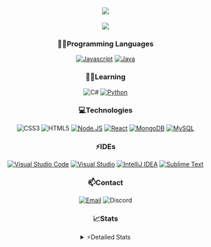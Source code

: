 <div align="center">

<h1 align="center">
  <a href="https://git.io/typing-svg">
    <img src="https://readme-typing-svg.herokuapp.com/?lines=Hello,+There!+👋;This+is+chicho.;CEO+on+Hely+Development....;&center=true&size=25">
  </a>
</h1>
  
<p align="center">
  <img src="https://lanyard.cnrad.dev/api/418087525735858208" />
</p>

### 👨‍💻Programming Languages
  [![Javascript](https://img.shields.io/badge/JavaScript-323330?style=for-the-badge&logo=javascript&logoColor=F7DF1E)](https://www.javascript.com)
  [![Java](https://img.shields.io/badge/Java-ED8B00?style=for-the-badge&logo=java&logoColor=white)](https://www.java.com)
  
### 👨‍💻Learning
  ![C#](https://img.shields.io/badge/C%23-239120?style=for-the-badge&logo=c-sharp&logoColor=white)
  [![Python](https://img.shields.io/badge/Python-FFD43B?style=for-the-badge&logo=python&logoColor=blue)](https://www.python.org)  

### 💻Technologies
  ![CSS3](https://img.shields.io/badge/CSS3-1572B6?style=for-the-badge&logo=css3&logoColor=white)
  ![HTML5](https://img.shields.io/badge/HTML5-E34F26?style=for-the-badge&logo=html5&logoColor=white)
  [![Node.JS](https://img.shields.io/badge/Node.js-339933?style=for-the-badge&logo=nodedotjs&logoColor=white)](https://nodejs.org)
  [![React](https://img.shields.io/badge/React-20232A?style=for-the-badge&logo=react&logoColor=61DAFB)](https://reactjs.org/)
  [![MongoDB](https://img.shields.io/badge/MongoDB-4EA94B?style=for-the-badge&logo=mongodb&logoColor=white)](https://www.mongodb.com)
  [![MySQL](https://img.shields.io/badge/MySQL-005C84?style=for-the-badge&logo=mysql&logoColor=white)](https://www.mysql.com)

### ⚡IDEs
  [![Visual Studio Code](https://img.shields.io/badge/Visual_Studio_Code-0078D4?style=for-the-badge&logo=visual%20studio%20code&logoColor=white)](https://code.visualstudio.com)
  [![Visual Studio](https://img.shields.io/badge/Visual_Studio-5C2D91?style=for-the-badge&logo=visual%20studio&logoColor=white)](https://visualstudio.com)
  [![IntelliJ IDEA](https://img.shields.io/badge/IntelliJIDEA-000000.svg?style=for-the-badge&logo=intellij-idea&logoColor=white)](https://www.jetbrains.com/idea)
  [![Sublime Text](https://img.shields.io/badge/sublime_text-%23575757.svg?&style=for-the-badge&logo=sublime-text&logoColor=important)](https://www.sublimetext.com)
  
### 📫Contact
  [![Email](https://img.shields.io/badge/Email-gastondalla@gmail.com-04619f?style=for-the-badge&logo=gmail&logoColor=white)](mailto:gastondalla@gmail.com)
  ![Discord](https://img.shields.io/badge/Discord-Chicho%234281-5865F2?style=for-the-badge&logo=discord&logoColor=white)
</br>  

### 📈Stats
<details>
    <summary> ⚡Detailed Stats</summary>
    <br/>

<!--START_SECTION:waka-->
![Code Time](http://img.shields.io/badge/Code%20Time-24%20hrs%205%20mins-blue)

![Profile Views](http://img.shields.io/badge/Profile%20Views-0-blue)

**🐱 My GitHub Data** 

> 🏆 1 Contributions in the Year 2023
 > 
> 📦 35.5 kB Used in GitHub's Storage 
 > 
> 🚫 Not Opted to Hire
 > 
> 📜 8 Public Repositories 
 > 
> 🔑 5 Private Repositories  
 > 
**I'm a Night 🦉** 

```text
🌞 Morning        5 commits       ░░░░░░░░░░░░░░░░░░░░░░░░░   02.59 % 
🌆 Daytime       38 commits       █████░░░░░░░░░░░░░░░░░░░░   19.69 % 
🌃 Evening       94 commits       ████████████░░░░░░░░░░░░░   48.70 % 
🌙 Night         56 commits       ███████░░░░░░░░░░░░░░░░░░   29.02 % 

```
📅 **I'm Most Productive on Tuesday** 

```text
Monday          14 commits       █░░░░░░░░░░░░░░░░░░░░░░░░   07.25 % 
Tuesday         44 commits       █████░░░░░░░░░░░░░░░░░░░░   22.80 % 
Wednesday       34 commits       ████░░░░░░░░░░░░░░░░░░░░░   17.62 % 
Thursday        21 commits       ██░░░░░░░░░░░░░░░░░░░░░░░   10.88 % 
Friday          23 commits       ███░░░░░░░░░░░░░░░░░░░░░░   11.92 % 
Saturday        31 commits       ████░░░░░░░░░░░░░░░░░░░░░   16.06 % 
Sunday          26 commits       ███░░░░░░░░░░░░░░░░░░░░░░   13.47 % 

```


📊 **This Week I Spent My Time On** 

```text
⌚︎ Time Zone: America/Argentina/Buenos_Aires

💬 Programming Languages: 
JavaScript               3 hrs 37 mins       ███████████░░░░░░░░░░░░░░   44.48 % 
HTML                     2 hrs 26 mins       ███████░░░░░░░░░░░░░░░░░░   29.98 % 
Java                     1 hr 6 mins         ███░░░░░░░░░░░░░░░░░░░░░░   13.66 % 
CSS                      38 mins             ██░░░░░░░░░░░░░░░░░░░░░░░   07.78 % 
JSON                     18 mins             █░░░░░░░░░░░░░░░░░░░░░░░░   03.87 % 

🔥 Editors: 
VS Code                  7 hrs 1 min         █████████████████████░░░░   86.14 % 
IntelliJ                 1 hr 7 mins         ███░░░░░░░░░░░░░░░░░░░░░░   13.86 % 

🐱‍💻 Projects: 
chicho                   3 hrs 53 mins       ████████████░░░░░░░░░░░░░   47.83 % 
discord-bot              2 hrs 58 mins       █████████░░░░░░░░░░░░░░░░   36.59 % 
Pulsar                   57 mins             ███░░░░░░░░░░░░░░░░░░░░░░   11.74 % 
Unknown Project          8 mins              ░░░░░░░░░░░░░░░░░░░░░░░░░   01.72 % 
Quantum                  5 mins              ░░░░░░░░░░░░░░░░░░░░░░░░░   01.17 % 

💻 Operating System: 
Windows                  8 hrs 9 mins        █████████████████████████   100.00 % 

```

**I Mostly Code in JavaScript** 

```text
JavaScript               7 repos             █████████░░░░░░░░░░░░░░░░   36.84 % 
Java                     6 repos             ████████░░░░░░░░░░░░░░░░░   31.58 % 
CSS                      2 repos             ██░░░░░░░░░░░░░░░░░░░░░░░   10.53 % 
HTML                     1 repo              █░░░░░░░░░░░░░░░░░░░░░░░░   05.26 % 
Python                   1 repo              █░░░░░░░░░░░░░░░░░░░░░░░░   05.26 % 

```



 Last Updated on 09/02/2023 07:13:52 UTC
<!--END_SECTION:waka-->
</details>
